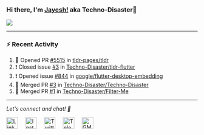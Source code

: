 ### Hi there, I'm [Jayesh!](https://technodisaster.wtf) aka Techno-Disaster👋

<a href="https://github.com/anuraghazra/github-readme-stats">
  <img align="center" src="https://github-readme-stats.vercel.app/api?username=Techno-Disaster&include_all_commits=true&count_private=true&show_icons=true&icon_color=f3437a&bg_color=30,f2ffe6,e6ffff" />
</a>

---

### :zap: Recent Activity

<!--START_SECTION:activity-->
1. 💪 Opened PR [#5515](https://github.com//tldr-pages/tldr/pull/5515) in [tldr-pages/tldr](https://github.com//tldr-pages/tldr)
2. ❗️ Closed issue [#3](https://github.com//Techno-Disaster/tldr-flutter/issues/3) in [Techno-Disaster/tldr-flutter](https://github.com//Techno-Disaster/tldr-flutter)
3. ❗️ Opened issue [#844](https://github.com//google/flutter-desktop-embedding/issues/844) in [google/flutter-desktop-embedding](https://github.com//google/flutter-desktop-embedding)
4. 🎉 Merged PR [#3](https://github.com//Techno-Disaster/Techno-Disaster/pull/3) in [Techno-Disaster/Techno-Disaster](https://github.com//Techno-Disaster/Techno-Disaster)
5. 🎉 Merged PR [#1](https://github.com//Techno-Disaster/Filter-Me/pull/1) in [Techno-Disaster/Filter-Me](https://github.com//Techno-Disaster/Filter-Me)
<!--END_SECTION:activity-->






---

<i> Let's connect and chat! :incoming_envelope: </i>

<a href="https://www.linkedin.com/in/techno_disaster"><img src="https://cdn.jsdelivr.net/npm/simple-icons@v3/icons/linkedin.svg" width="30px" alt="LinkedIn"></a> &nbsp; &nbsp;
<a href="https://instagram.com/techno_disaster"><img src="https://cdn.jsdelivr.net/npm/simple-icons@v3/icons/instagram.svg" width="30px" alt="Instagram"></a> &nbsp; &nbsp;
<a href="https://twitter.com/techno_disaster"><img src="https://cdn.jsdelivr.net/npm/simple-icons@v3/icons/twitter.svg" width="30px" alt="Twitter"></a> &nbsp; &nbsp;
<a href="https://t.me/techno_disaster"><img src="https://cdn.jsdelivr.net/npm/simple-icons@v3/icons/telegram.svg" width="30px" alt="Telegram"></a> &nbsp; &nbsp;
<a href="mailto:nirvejayesh@gmail.com"><img src="https://cdn.jsdelivr.net/npm/simple-icons@v3/icons/gmail.svg" width="30px" alt="GMail"></a> &nbsp; &nbsp;
